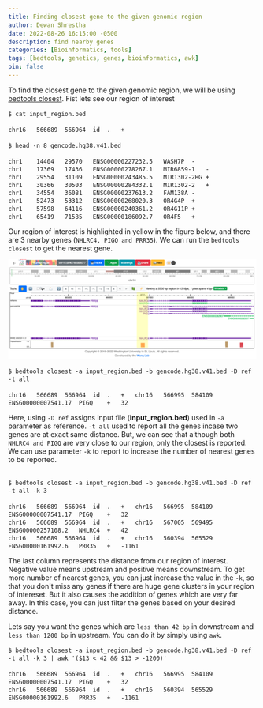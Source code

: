 ```yaml
---
title: Finding closest gene to the given genomic region
author: Dewan Shrestha
date: 2022-08-26 16:15:00 -0500 
description: find nearby genes
categories: [Bioinformatics, tools]
tags: [bedtools, genetics, genes, bioinformatics, awk]
pin: false
---
```


To find the closest gene to the given genomic region, we will be using [bedtools closest](https://bedtools.readthedocs.io/en/latest/content/tools/closest.html). Fist lets see our region of interest
```
$ cat input_region.bed

chr16	566689	566964	id	.	+

$ head -n 8 gencode.hg38.v41.bed

chr1	14404	29570	ENSG00000227232.5	WASH7P	-
chr1	17369	17436	ENSG00000278267.1	MIR6859-1	-
chr1	29554	31109	ENSG00000243485.5	MIR1302-2HG	+
chr1	30366	30503	ENSG00000284332.1	MIR1302-2	+
chr1	34554	36081	ENSG00000237613.2	FAM138A	-
chr1	52473	53312	ENSG00000268020.3	OR4G4P	+
chr1	57598	64116	ENSG00000240361.2	OR4G11P	+
chr1	65419	71585	ENSG00000186092.7	OR4F5	+
```

Our region of interest is highlighted in yellow in the figure below, and there are 3 nearby genes (`NHLRC4, PIGQ and PRR35`). We can run the `bedtools closest` to get the nearest gene.

![bedtools_closest](/assets/img/bedtools_closest.png)

```
$ bedtools closest -a input_region.bed -b gencode.hg38.v41.bed -D ref -t all

chr16	566689	566964	id	.	+	chr16	566995	584109	ENSG00000007541.17	PIGQ	+	32
```
Here, using `-D ref` assigns input file (**input_region.bed**) used in `-a` parameter as reference. `-t all` used to report all the genes incase two genes are at exact same distance. But, we can see that although both `NHLRC4 and PIGQ` are very close to our region, only the closest is reported. We can use parameter `-k` to report to increase the number of nearest genes to be reported.

```

$ bedtools closest -a input_region.bed -b gencode.hg38.v41.bed -D ref -t all -k 3

chr16	566689	566964	id	.	+	chr16	566995	584109	ENSG00000007541.17	PIGQ	+	32
chr16	566689	566964	id	.	+	chr16	567005	569495	ENSG00000257108.2	NHLRC4	+	42
chr16	566689	566964	id	.	+	chr16	560394	565529	ENSG00000161992.6	PRR35	+	-1161
```

The last column represents the distance from our region of interest. Negative value means upstream and positive means downstream. To get more number of nearest genes, you can just increase the value in the `-k`, so that you don't miss any genes if there are huge gene clusters in your region of intereset. But it also causes the addition of genes which are very far away. In this case, you can just filter the genes based on your desired distance.

Lets say you want the genes which are `less than 42 bp` in downstream and `less than 1200 bp` in upstream. You can do it by simply using `awk`.

```
$ bedtools closest -a input_region.bed -b gencode.hg38.v41.bed -D ref -t all -k 3 | awk '($13 < 42 && $13 > -1200)'

chr16	566689	566964	id	.	+	chr16	566995	584109	ENSG00000007541.17	PIGQ	+	32
chr16	566689	566964	id	.	+	chr16	560394	565529	ENSG00000161992.6	PRR35	+	-1161
```